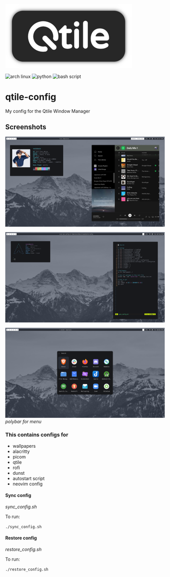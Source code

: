 ![alt](https://raw.githubusercontent.com/qtile/qtile/master/logo.png)

![arch linux](https://img.shields.io/badge/Arch_Linux-1793D1?style=for-the-badge&logo=arch-linux&logoColor=white)
![python](https://img.shields.io/badge/Python-3776AB?style=for-the-badge&logo=python&logoColor=white)
![bash script](https://img.shields.io/badge/Shell_Script-121011?style=for-the-badge&logo=gnu-bash&logoColor=white)

# qtile-config

My config for the Qtile Window Manager

## Screenshots

![screenshot-1.png](screenshots/1.png)

![screenshot-2.png](screenshots/2.png)

![screenshot-3.png](screenshots/3.png)
_polybar for menu_

### This contains configs for

- wallpapers
- alacritty
- picom
- qtile
- rofi
- dunst
- autostart script
- neovim config

#### Sync config

_sync_config.sh_

To run:

`./sync_config.sh`

#### Restore config

_restore_config.sh_

To run:

`./restore_config.sh`
